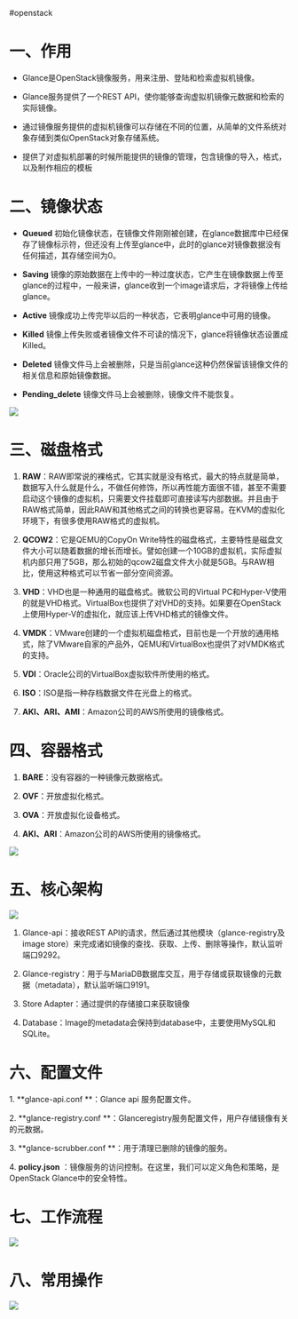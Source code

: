 #openstack 

# 一、作用

*   Glance是OpenStack镜像服务，用来注册、登陆和检索虚拟机镜像。

*   Glance服务提供了一个REST API，使你能够查询虚拟机镜像元数据和检索的实际镜像。

*   通过镜像服务提供的虚拟机镜像可以存储在不同的位置，从简单的文件系统对象存储到类似OpenStack对象存储系统。

*   提供了对虚拟机部署的时候所能提供的镜像的管理，包含镜像的导入，格式，以及制作相应的模板

# 二、镜像状态

- **Queued**  初始化镜像状态，在镜像文件刚刚被创建，在glance数据库中已经保存了镜像标示符，但还没有上传至glance中，此时的glance对镜像数据没有任何描述，其存储空间为0。

- **Saving** 镜像的原始数据在上传中的一种过度状态，它产生在镜像数据上传至glance的过程中，一般来讲，glance收到一个image请求后，才将镜像上传给glance。

- **Active** 镜像成功上传完毕以后的一种状态，它表明glance中可用的镜像。

- **Killed**  镜像上传失败或者镜像文件不可读的情况下，glance将镜像状态设置成Killed。

- **Deleted**  镜像文件马上会被删除，只是当前glance这种仍然保留该镜像文件的相关信息和原始镜像数据。

- **Pending_delete**  镜像文件马上会被删除，镜像文件不能恢复。


![](assets/OpenStack之Glance组件详解/image-20221127212555207.png)

# 三、磁盘格式

1.  **RAW**：RAW即常说的裸格式，它其实就是没有格式，最大的特点就是简单，数据写入什么就是什么，不做任何修饰，所以再性能方面很不错，甚至不需要启动这个镜像的虚拟机，只需要文件挂载即可直接读写内部数据。并且由于RAW格式简单，因此RAW和其他格式之间的转换也更容易。在KVM的虚拟化环境下，有很多使用RAW格式的虚拟机。

2.  **QCOW2**：它是QEMU的CopyOn Write特性的磁盘格式，主要特性是磁盘文件大小可以随着数据的增长而增长。譬如创建一个10GB的虚拟机，实际虚拟机内部只用了5GB，那么初始的qcow2磁盘文件大小就是5GB。与RAW相比，使用这种格式可以节省一部分空间资源。

3.  **VHD**：VHD也是一种通用的磁盘格式。微软公司的Virtual PC和Hyper-V使用的就是VHD格式。VirtualBox也提供了对VHD的支持。如果要在OpenStack上使用Hyper-V的虚拟化，就应该上传VHD格式的镜像文件。

4.  **VMDK**：VMware创建的一个虚拟机磁盘格式，目前也是一个开放的通用格式，除了VMware自家的产品外，QEMU和VirtualBox也提供了对VMDK格式的支持。

5.  **VDI**：Oracle公司的VirtualBox虚拟软件所使用的格式。

6.  **ISO**：ISO是指一种存档数据文件在光盘上的格式。

7.  **AKI、ARI、AMI**：Amazon公司的AWS所使用的镜像格式。

# 四、容器格式

1.  **BARE**：没有容器的一种镜像元数据格式。

2.  **OVF**：开放虚拟化格式。

3.  **OVA**：开放虚拟化设备格式。

4.  **AKI、ARI**：Amazon公司的AWS所使用的镜像格式。

![](assets/OpenStack之Glance组件详解/image-20221127212602855.png)

# 五、核心架构

![](assets/OpenStack之Glance组件详解/image-20221127212609694.png)

1.  Glance-api：接收REST API的请求，然后通过其他模块（glance-registry及image store）来完成诸如镜像的查找、获取、上传、删除等操作，默认监听端口9292。

2.  Glance-registry：用于与MariaDB数据库交互，用于存储或获取镜像的元数据（metadata），默认监听端口9191。

3.  Store Adapter：通过提供的存储接口来获取镜像

4.  Database：Image的metadata会保持到database中，主要使用MySQL和SQLite。

# 六、配置文件

1\. \*\*glance-api.conf \*\*：Glance api 服务配置文件。

2\. \*\*glance-registry.conf \*\*：Glanceregistry服务配置文件，用户存储镜像有关的元数据。

3. \*\*glance-scrubber.conf \*\*：用于清理已删除的镜像的服务。

4. **policy.json** ：镜像服务的访问控制。在这里，我们可以定义角色和策略，是OpenStack Glance中的安全特性。

# 七、工作流程

![](assets/OpenStack之Glance组件详解/image-20221127212616705.png)

# 八、常用操作

![](assets/OpenStack之Glance组件详解/image-20221127212623516.png)
